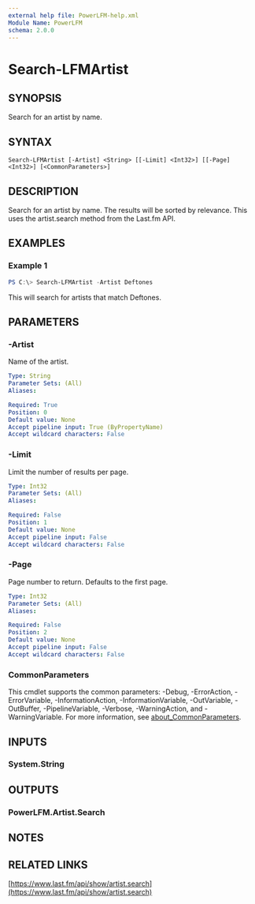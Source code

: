 ```yaml
---
external help file: PowerLFM-help.xml
Module Name: PowerLFM
schema: 2.0.0
---
```


# Search-LFMArtist

## SYNOPSIS
Search for an artist by name.

## SYNTAX

```
Search-LFMArtist [-Artist] <String> [[-Limit] <Int32>] [[-Page] <Int32>] [<CommonParameters>]
```

## DESCRIPTION
Search for an artist by name. The results will be sorted by relevance. This uses the artist.search method from the Last.fm API.

## EXAMPLES

### Example 1
```powershell
PS C:\> Search-LFMArtist -Artist Deftones
```

This will search for artists that match Deftones.

## PARAMETERS

### -Artist
Name of the artist.

```yaml
Type: String
Parameter Sets: (All)
Aliases:

Required: True
Position: 0
Default value: None
Accept pipeline input: True (ByPropertyName)
Accept wildcard characters: False
```

### -Limit
Limit the number of results per page.

```yaml
Type: Int32
Parameter Sets: (All)
Aliases:

Required: False
Position: 1
Default value: None
Accept pipeline input: False
Accept wildcard characters: False
```

### -Page
Page number to return. Defaults to the first page.

```yaml
Type: Int32
Parameter Sets: (All)
Aliases:

Required: False
Position: 2
Default value: None
Accept pipeline input: False
Accept wildcard characters: False
```

### CommonParameters
This cmdlet supports the common parameters: -Debug, -ErrorAction, -ErrorVariable, -InformationAction, -InformationVariable, -OutVariable, -OutBuffer, -PipelineVariable, -Verbose, -WarningAction, and -WarningVariable. For more information, see [about_CommonParameters](http://go.microsoft.com/fwlink/?LinkID=113216).

## INPUTS

### System.String

## OUTPUTS

### PowerLFM.Artist.Search

## NOTES

## RELATED LINKS

[https://www.last.fm/api/show/artist.search](https://www.last.fm/api/show/artist.search)
